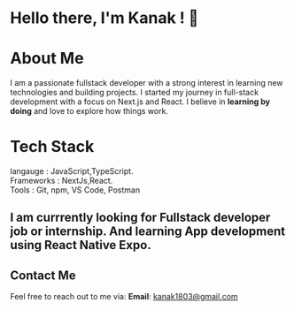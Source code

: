 # Hello there, I'm Kanak ! 👋  

# About Me  
I am a passionate fullstack developer with a strong interest in learning new technologies and building projects. I  started my journey in full-stack development with a focus on Next.js and React. I believe in **learning by doing** and love to explore how things work.  

# Tech Stack
langauge : JavaScript,TypeScript.  
Frameworks : NextJs,React.  
Tools : Git, npm, VS Code, Postman 

## I am currrently looking for **Fullstack developer job or internship**. And learning App development using React Native Expo.    

## Contact Me
Feel free to reach out to me via:
 **Email**: kanak1803@gmail.com
 

<!--
**kanak1803/kanak1803** is a ✨ _special_ ✨ repository because its `README.md` (this file) appears on your GitHub profile.

Here are some ideas to get you started:

- 🔭 I’m currently working on ...
- 🌱 I’m currently learning ...
- 👯 I’m looking to collaborate on ...
- 🤔 I’m looking for help with ...
- 💬 Ask me about ...
- 📫 How to reach me: ...
- 😄 Pronouns: ...
- ⚡ Fun fact: ...
-->
